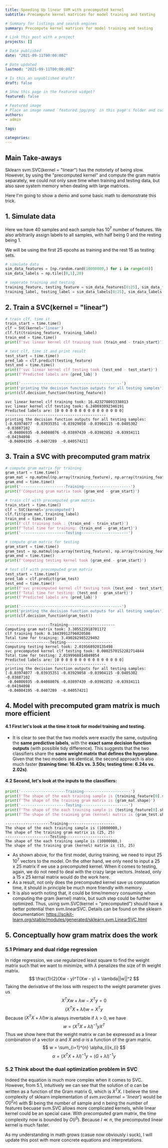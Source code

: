 ```yaml
---
title: Speeding Up linear SVM with precomputed kernel
subtitle: Precompute kernel matrices for model training and testing

# Summary for listings and search engines
summary: Precompute kernel matrices for model training and testing

# Link this post with a project
projects: []

# Date published
date: "2021-09-11T00:00:00Z"

# Date updated
lastmod: "2021-09-11T00:00:00Z"

# Is this an unpublished draft?
draft: false

# Show this page in the Featured widget?
featured: false

# Featured image
# Place an image named `featured.jpg/png` in this page's folder and customize its options here.
authors:
- admin

tags:

categories:
---
```


## **Main Take-aways**
Sklearn svm.SVC(kernel = "linear") has the notoriety of being slow. However, by using the "precomputed kernel" and compute the gram matrix separately, we could not only save time when training and testing data, but also save system memory when dealing with large matrices.  

Here I'm going to show a demo and some basic math to demonstrate this trick. 

## **1. Simulate data**
Here we have 40 samples and each sample has $10^7$ number of features. 
We also arbitrarily assign labels to all samples, with half being 0 and the resting being 1.  

We will be using the first 25 epcohs as training and the rest 15 as testing sets. 


```python
# simulate data
sim_data_features = [np.random.rand(10000000,) for i in range(40)]
sim_data_labels = np.tile([0,1],20)

# seperate training and testing
training_feature, testing_feature = sim_data_features[0:25], sim_data_features[25:40],
training_label, testing_label = sim_data_labels[0:25], sim_data_labels[25:40]
```

## **2. Train a SVC(kernel = "linear")**



```python
# train clf, time it
train_start = time.time()
clf = SVC(kernel='linear')
clf.fit(training_feature, training_label)
train_end = time.time()
print(f'svc linear kernel clf training took {train_end - train_start}')

# test clf, time it and print result 
test_start = time.time()
pred_lab = clf.predict(testing_feature)
test_end = time.time()
print(f'svc linear kernel clf testing took {test_end - test_start}')
print(f'Predicted labels are {pred_lab}')

print('---------------------------------------------')
print('printing the decision function outputs for all testing samples')
print(clf.decision_function(testing_feature))
```

    svc linear kernel clf training took: 16.423278093338013
    svc linear kernel clf testing took: 6.240693092346191
    Predicted labels are: [0 0 0 0 0 0 0 0 0 0 0 0 0 0 0]
    ---------------------------------------------
    printing the decision function outputs for all testing samples:
    [-0.03974077 -0.03935351 -0.03929058 -0.03904115 -0.0405302  -0.03887102
     -0.04086935 -0.04088076 -0.03897439 -0.03982852 -0.03934111 -0.04194098
     -0.04004195 -0.0407289  -0.04057421]


## **3. Train a SVC with precomputed gram matrix**


```python
# compute gram matrix for training 
gram_start = time.time()
gram_mat = np.matmul(np.array(training_feature), np.array(training_feature).T)
gram_end = time.time()
print('--------------------Training---------------------')
print(f'Computing gram matrix took {gram_end - gram_start}')

# train clf with precomputed gram matrix 
train_start = time.time()
clf = SVC(kernel='precomputed')
clf.fit(gram_mat, training_label)
train_end = time.time()
print(f'clf training took : {train_end - train_start}')
print(f'Total time for training: {train_end - gram_start}')
print('--------------------Testing---------------------')

# compute gram matrix for testing 
gram_start = time.time()
gram_test = np.matmul(np.array(testing_feature), np.array(training_feature).T)
gram_end = time.time()
print(f'Computing testing kernel took {gram_end - gram_start}')

# test clf with precomputed gram matrix 
test_start = time.time()
pred_lab = clf.predict(gram_test)
test_end = time.time()
print(f'svc precomputed kernel clf testing took {test_end - test_start}')
print(f'Total time for testing: {test_end - gram_start}')
print(f'Predicted labels are {pred_lab}')

print('---------------------------------------------')
print('printing the decision function outputs for all testing samples')
print(clf.decision_function(gram_test))
```

    --------------------Training---------------------
    Computing gram matrix took: 3.305522918701172
    clf training took: 0.18439912796020508
    Total time for training: 3.490262985229492
    --------------------Testing---------------------
    Computing testing kernel took: 2.019568920135498
    svc precomputed kernel clf testing took: 0.0002570152282714844
    Total time for testing: 2.0199968814849854
    Predicted labels are: [0 0 0 0 0 0 0 0 0 0 0 0 0 0 0]
    ---------------------------------------------
    printing the decision function outputs for all testing samples:
    [-0.03974077 -0.03935351 -0.03929058 -0.03904115 -0.0405302  -0.03887102
     -0.04086935 -0.04088076 -0.03897439 -0.03982852 -0.03934111 -0.04194098
     -0.04004195 -0.0407289  -0.04057421]


## **4. Model with precomputed gram matrix is much more efficient**
#### 4.1 First let's look at the time it took for model training and testing. 

- It is clear to see that the two models were exactly the same, outputing the **same predictive labels**, with the **exact same decision function outputs** (with possible tidy difference). This suggests that the two classifiers share the **same weight matrix that defines the hyperplane**. Given that the two models are identical, the second approach is also much faster **(training time: 16.42s vs. 3.50s; testing time: 6.24s vs. 2.02s)**. 

#### 4.2 Second, let's look at the inputs to the classifiers:



```python
print('--------------------Training---------------------')
print(f'The shape of the each training sample is {training_feature[0].shape}')
print(f'The shape of the training gram matrix is {gram_mat.shape}')
print('--------------------Testing---------------------')
print(f'The shape of the each training sample is {testing_feature[0].shape}')
print(f'The shape of the training gram (kernel) matrix is {gram_test.shape}')
```

    --------------------Training---------------------
    The shape of the each training sample is (10000000,)
    The shape of the training gram matrix is (25, 25)
    --------------------Testing---------------------
    The shape of the each training sample is (10000000,)
    The shape of the training gram (kernel) matrix is (15, 25)


- As shown above, for the first model, during training, we need to input 25 $10^7$ vectors to the model. On the other hand, we only need to input a 25 x 25 matrix if we use a precomputed kernel. When it comes to testing, again, we do not need to deal with the crazy large vectors. Instead, only a 15 x 25 kernal matrix would do the work here. 
- As a result, not only does the precomputed kernel save us computation time, it should in principle be much more friendly with memory. 
- It is also worth noting that, it could be time/memory consuming when computing the gram (kernel) matrix, but such step could be further optimized. Thus, using svm.SVC(kernel = "precomputed") should have a better potential then svm.linearSVC. Details can be found on the sklearn documentation: https://scikit-learn.org/stable/modules/generated/sklearn.svm.LinearSVC.html


## **5. Conceptually how gram matrix does the work**

### 5.1 Primary and dual ridge regression 
In ridge regression, we use regularized least square to find the weight matrix such that we want to minimize, with $\lambda$ penalizes the size of th weight matrix.
$$ \frac{1}{2}(Xw - y)^T(Xw - y) + \lambda||w||^2 $$
Taking the derivative of the loss with respect to the weight parameter gives us
$$ X^TXw + \lambda w - X^Ty = 0 $$
$$ (X^TX + \lambda I)w = X^Ty $$
Because $(X^TX + \lambda I)w$ is always invertable if $\lambda$ > 0, we have 
$$ w = (X^TX + \lambda I)^{-1}yX^T$$
Thus we show here that the weight matrix $w$ can be expressed as a linear combination of a vector $\alpha$ and $X$ and $\alpha$ is a function of the gram matrix. 
$$ w = \sum_{i=1}^{n} \alpha_{i}x_{i} $$
$$ \alpha = (X^TX + \lambda I)^{-1}y = (G + \lambda I)^{-1}y $$

### 5.2 Think about the dual optimization problem in SVC
Indeed the equation is much more complex when it comes to SVC. However, from 5.1, intuitively we can see that the solution of $\alpha$ can be written as a function of the Gram matrix G, which is $X^TX$. I believe the time complexity of sklearn implementation of $svm.svc(kernel = 'linear')$ would be $O(l^2n)$ with $l being the number of sample and n being the number of features becuase svm.SVC allows more complicated kernels, while linear kernel could be an special case. With precomputed gram matrix, the time complexity now is bounded by $O(l^3)$. Because $l \ll n$, the precomputed linear kernel is much faster. <br>

As my understanding in math grows (casue now obviously i suck), I will update this post with more concrete equations and interpretations. 


